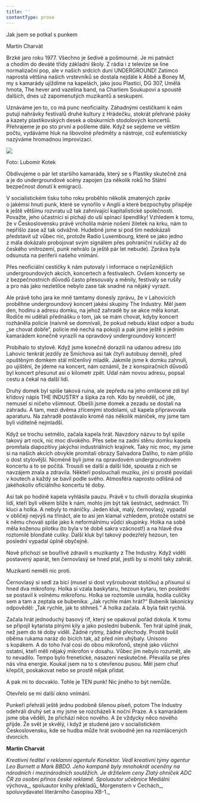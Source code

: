 ```yaml
---
title: ''
contentType: prose
---
```


<section>

Jak jsem se potkal s punkem

Martin Charvát

Brzké jaro roku 1977. Všechno je šedivé a pošmourné. Je mi patnáct a chodím do deváté třídy základní školy. Z rádia i z televize se line normalizační pop, ale v našich srdcích duní UNDERGROUND! Zatímco naprostá většina našich vrstevníků se dostala nejdále k Abbě a Boney M, my s kamarády ujíždíme na kapelách, jako jsou Plastici, DG 307, Umělá hmota, The hever and vazelína band, na Charliem Soukupovi a spoustě dalších, dnes už zapomenutých muzikantů a seskupení.

Uznáváme jen to, co má punc neoficiality. Záhadnými cestičkami k nám putují nahrávky festivalů druhé kultury z Hrádečku, stokrát přehrané pásky a kazety plastikovských desek a obskurních stodolových koncertů. Přehrajeme je po sto první a pošleme dále. Když se sejdeme ve větším počtu, vydáváme hluk na libovolné předměty a nástroje, což eufemisticky nazýváme hromadnou improvizací.

</section>

<section>

![](../Images/031.jpg)

Foto: Lubomír Kotek

Obdivujeme o pár let staršího kamaráda, který se s Plastiky skutečně zná a je do undergroundové scény zapojen (za několik roků ho Státní bezpečnost donutí k emigraci).

V socialistickém tisku toho roku proběhlo několik zmatených zpráv o jakémsi hnutí punk, které se vynořilo v Anglii a které bezpochyby přispěje k ještě většímu rozvratu už tak zahnívající kapitalistické společnosti. Považte, jeho účastníci si píchají do uší spínací špendlíky! Vzhledem k tomu, že v Československu právě vrcholila mánie nošení žiletek na krku, nám to nepřišlo zase až tak odvážné. Hudebně jsme si pod tím nedokázali představit už vůbec nic, protože Radio Luxembourg, které se jako jedno z mála dokázalo probojovat svým signálem přes pohraniční rušičky až do českého vnitrozemí, punk nehrálo (a ještě pár let nebude). Zpráva byla odsunuta na periferii našeho vnímání.

Přes neoficiální cestičky k nám putovaly i informace o nejrůznějších undergroundových akcích, koncertech a festivalech. Ovšem koncerty se z bezpečnostních důvodů často přesouvaly a měnily, festivaly se rušily a pro nás jako nezletilce nebylo zase tak snadné na nějaký vyrazit.

Ale právě toho jara ke mně tamtamy donesly zprávu, že v Laho­vicích proběhne undergroundový koncert jakési skupiny The Industry. Měl jsem den, hodinu a adresu domku, na jehož zahradě by se akce měla konat. Rodiče mi udělali přednášku o tom, jak se mám chovat, kdyby koncert rozháněla policie (naivně se domnívali, že pokud nebudu klást odpor a budu „se chovat dobře“, policie mě nechá na pokoji) a pak jsme ještě s jedním kamarádem konečně vyrazili na opravdový undergroundový koncert!

Probíhalo to stylově. Když jsme konečně dorazili na udanou adresu (do Lahovic tenkrát jezdily ze Smíchova asi tak čtyři autobusy denně), před opuštěným domkem stál mlčenlivý mladík. Jakmile jsme k domku zahnuli, po ujištění, že jdeme na koncert, nám oznámil, že z konspiračních důvodů byl koncert přesunut asi o kilometr zpět. Udal nám novou adresu, popsal cestu a čekal na další lidi.

Druhý domek byl spíše taková ruina, ale zepředu na jeho omlácené zdi byl křídový nápis THE INDUSTRY a šipka za roh. Kdo by nevěděl, oč jde, nemusel si ničeho všimnout. Obešli jsme domek a zezadu se dostali na zahradu. A tam, mezi dvěma zřícenými stodolami, už kapela připravovala aparaturu. Na zahradě postávalo kromě nás několik mániček, my jsme tam byli viditelně nejmladší.

Když se trochu setmělo, začala kapela hrát. Navzdory názvu to byl spíše takový art rock, nic moc divokého. Přes sebe na zadní stěnu domku kapela promítala diapozitivy jakýchsi industriálních krajinek. Taky nic moc, my jsme si na našich akcích obvykle promítali obrazy Salvadora Dalího, to nám přišlo o dost stylovější. Nicméně byli jsme na opravdovém undergroundovém koncertu a to se počítá. Trousili se další a další lidé, spousta z nich se navzájem znala a zdravila. Někteří poslouchali muziku, jiní si prostě povídali v koutech a každý se bavil podle svého. Atmosféra naprosto odlišná od jakéhokoliv oficiálního koncertu té doby.

Asi tak po hodině kapela vyhlásila pauzu. Právě v tu chvíli dorazila skupinka lidí, kteří byli věkem blíže k nám, mohlo jim být tak šestnáct, sedmnáct. Tři kluci a holka. A nebyly to máničky. Jeden kluk, malý, černovlasý, vypadal v obličeji nejvýš na třináct, ale to asi jen klamal vzhledem, protože ostatní se k němu chovali spíše jako k neformálnímu vůdci skupinky. Holka na sobě měla koženou pilotku (to byla v té době sakra vzácnost!) a na hlavě dva roztomilé blonďaté culíky. Další kluk byl takový podezřelý hezoun, ten poslední vypadal úplně obyčejně.

Nově příchozí se bouřlivě zdravili s muzikanty z The Industry. Když viděli postavený aparát, ten černovlasý se hned ptal, jestli by si mohli taky zahrát.

Muzikanti neměli nic proti.

Černovlasý si sedl za bicí (musel si dost vyšroubovat stoličku) a přisunul si hned dva mikrofony. Holka si vzala baskytaru, hezoun kytaru, ten poslední se postavil k volnému mikrofonu. Holka se roztomile usmála, hodila culíčky sem a tam a zeptala se bubeníka: „Jak rychle mám hrát?“ Bubeník lakonicky odpověděl: „Tak rychle, jak to stihneš.“ A holka začala. A byla fakt rychlá.

Začala hrát jednoduchý basový rif, který se opakoval pořád dokola. K tomu se připojil kytarista plnými kily a jako poslední bubeník. Ten hrál úplně jinak, než jsem do té doby viděl. Žádné rytmy, žádné přechody. Prostě bušil oběma rukama naráz do bicích tak, až před ním uhýbaly. Unisono s kopákem. A do toho řval cosi do obou mikrofonů, stejně jako všichni ostatní, kteří měli nějaký mikrofon v dosahu. Vůbec jim nebylo rozumět, ale to nevadilo. Tempo bylo frenetické, nasazení neskutečné. Převalila se přes nás vlna energie. Koukal jsem na to s otevřenou pusou. Měl jsem chuť křepčit, poskakovat nebo se prostě nějak přidat.

A pak mi to docvaklo. Tohle je TEN punk! Nic jiného to být nemůže.

Otevřelo se mi další okno vnímání.

Punkeři přehráli ještě jednu podobně šílenou píseň, potom The Industry odehráli druhý set a my jsme se rozcházeli k noční Praze. A s kamarádem jsme oba věděli, že přichází něco nového. A že vždycky něco nového přijde. Že svět je skvělý, i když je studené jaro v socialistickém Československu, kde se hudba může hrát svobodně jen na rozmlácených dvorcích.

</section>

<section>

**Martin Charvát**

_Kreativní ředitel v reklamní agentuře Konektor. Vedl kreativní týmy agentur Leo Burnett a Mark BBDO. Jeho kampaně byly mnohokrát oceněny na národních i mezinárodních soutěžích. Je držitelem ceny Zlatý ohníček ADC ČR za osobní přínos české reklamě. Spoluautor učebnice_ Mediální výchova_, spoluautor knihy překladů_ Morgenstern v Čechách_, spoluvydavatel literárního časopisu XB-1._

</section>
